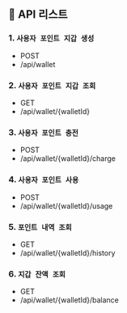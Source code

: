 ## 📡 API 리스트

### 1. `사용자 포인트 지갑 생성`
- POST
- /api/wallet

### 2. `사용자 포인트 지갑 조회`
- GET
- /api/wallet/{walletId}

### 3. `사용자 포인트 충전`
- POST
- /api/wallet/{walletId}/charge

### 4. `사용자 포인트 사용`
- POST
- /api/wallet/{walletId}/usage

### 5. `포인트 내역 조회`
- GET
- /api/wallet/{walletId}/history

### 6. `지갑 잔액 조회`
- GET
- /api/wallet/{walletId}/balance
